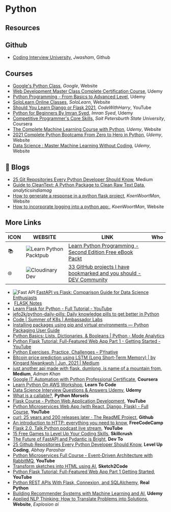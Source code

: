 # Python

## Resources

## Github

- [Coding Interview University](https://github.com/jwasham/coding-interview-university?fbclid=IwAR031SuIcbhYI3lsJIsay6u_sDPaeCaaB8bGaiznN5RxcqJI7WCEDwkvwDg), _Jwasham_, Github

## Courses

- [Google's Python Class](https://developers.google.com/edu/python/?hl=en), _Google_, Website
- [Web Development Master Class Complete Certification Course](https://www.udemy.com/course/web-development-masterclass-complete-certificate-course/?couponCode=YOUACCEL49269), Udemy
- [Python Programming - From Basics to Advanced Level](https://www.udemy.com/course/python-programming-beginner-to-advanced/?ranMID=39197&ranEAID=%2F7fFXpljNdk&ranSiteID=_7fFXpljNdk-rorvNtWbidTez5YGtKtQaQ&utm_source=aff-campaign&utm_medium=udemyads&LSNPUBID=%2F7fFXpljNdk&couponCode=FREEJUN2), Udemy
- [SoloLearn Online Classes](https://www.sololearn.com/home), _SoloLearn_, Website
- [Should You Learn Django or Flask 2021](https://www.youtube.com/watch?v=FW1LOP09RM8), _CodeWithHarry_, YouTube
- [Python for Beginners By Imran Syed](https://www.coursera.org/learn/ibm-containers-docker-kubernetes-openshift), _Imran Syed_, Udemy
- [Competitive Programmer's Core Skills](https://www.coursera.org/learn/competitive-programming-core-skills), _Sait Petersburth State University_, Coursera
- [The Complete Machine Learning Course with Python](https://www.udemy.com/course/machine-learning-course-with-python/?ranMID=39197&ranEAID=At6Vw*QceKk&ranSiteID=At6Vw.QceKk-AthbjHIIzaWgJw4hwhKdbw&LSNPUBID=At6Vw*QceKk&utm_source=aff-campaign&utm_medium=udemyads), _Udemy_, Website
- [2021 Complete Python Bootcamp From Zero to Hero in Python](https://www.udemy.com/course/complete-python-bootcamp/?ranMID=39197&ranEAID=At6Vw*QceKk&ranSiteID=At6Vw.QceKk-2wz8mhH7LSiCgDXnO9oe.w&LSNPUBID=At6Vw*QceKk&utm_source=aff-campaign&utm_medium=udemyads), _Udemy_, Website
- [Data Science : Master Machine Learning Without Coding](https://www.udemy.com/course/hands-on-machine-learning-without-writing-code/?ranMID=39197&ranEAID=At6Vw*QceKk&ranSiteID=At6Vw.QceKk-q.mYx_zj2g3S3SQhm5zxyw&LSNPUBID=At6Vw*QceKk&utm_source=aff-campaign&utm_medium=udemyads), _Udemy_, Website

## 📝 Blogs

- [25 Git Repositories Every Python Developer Should Know](https://link.medium.com/jgt5M1xp8gb), Medium
- [Guide to CleanText: A Python Package to Clean Raw Text Data](https://analyticsindiamag.com/guide-to-cleantext-a-python-package-to-clean-raw-text-data/), _analyticsindiamag_
- [How to generate a response in a python flask project](https://koenwoortman.com/python-flask-return-json-response/), _KoenWoortMan_, Website
- [How to incorporate logging into a python app:](https://levelup.gitconnected.com/tutorial-on-python-logging-ac5f21e0a00), _KoenWoortMan_, Website

## More Links

| ICON | WEBSITE                                                                                                                                                                              | LINK                                                                                                                                                         | Who |
| ---- | ------------------------------------------------------------------------------------------------------------------------------------------------------------------------------------ | ------------------------------------------------------------------------------------------------------------------------------------------------------------ | --- |
| 📚   | ![Learn Python](https://d2aov160eccqlv.cloudfront.net/271739eb287c43adb004792095a0b2fc/images/7e26cb80ef4e68f870f1e40b5ef46584.ico) Packtpub                                         | [Learn Python Programming - Second Edition Free eBook Packt](https://www.packtpub.com/free-ebook/learn-python-programming-second-edition/9781788996662)      |     |
| 🌐   | ![Cloudinary](https://res.cloudinary.com/practicaldev/image/fetch/s--E8ak4Hr1--/c_limit,f_auto,fl_progressive,q_auto,w_32/https://dev-to.s3.us-east-2.amazonaws.com/favicon.ico) Dev | [33 GitHub projects I have bookmarked and you should - DEV Community](https://dev.to/devdefinitive/33-github-projects-i-have-bookmarked-and-you-should-298o) |     |

- ![Fast API](https://analyticsindiamag.com/wp-content/uploads/2019/11/cropped-aim-new-logo-1-22-3-32x32.jpg) [FastAPI vs Flask: Comparison Guide for Data Science Enthusiasts](https://analyticsindiamag.com/fastapi-vs-flask-comparison-guide-for-data-science-enthusiasts/)
- ![]() [FLASK Notes](https://www.notion.so/FLASK-Notes-550ca32db66d4f8999ac94ac1df78674)
- [Learn Flask for Python - Full Tutorial - YouTube](https://www.youtube.com/watch?v=Z1RJmh_OqeA&t=883s)
- [jefo2k/python-daily-pills: Daily knowledge pills to get better in Python](https://github.com/jefo2k/python-daily-pills)
- [Code | Summer of K8s | Ambassador Labs](https://www.getambassador.io/summer-of-k8s/code/#month1-challenges)
- [Installing packages using pip and virtual environments — Python Packaging User Guide](https://packaging.python.org/guides/installing-using-pip-and-virtual-environments/)
- [Python Basics: Lists, Dictionaries, & Booleans | Python - Mode Analytics](https://mode.com/python-tutorial/python-basics/)
- [Python Flask Tutorial: Full-Featured Web App Part 1 - Getting Started - YouTube](https://www.youtube.com/watch?v=MwZwr5Tvyxo)
- [Python Exercises, Practice, Challenges – PYnative](https://pynative.com/python-exercises-with-solutions/)
- [Bitcoin price prediction using LSTM (Long Short-Term Memory) | by Kingard Nwankwoh | Jun, 2021 | Medium](https://kingard-nwankwoh01.medium.com/bitcoin-price-prediction-using-lstm-long-short-term-memory-b6bfe1aa14ef)
- [just another api made with flask. dumlong, is name of a mountain from](https://medium.com/@khanadnanxyz/just-another-api-made-with-flask-e7fe57145b31), **Medium**, _Adman Khan_
- [Google IT Automation with Python Professional Certificate](https://www.coursera.org/professional-certificates/google-it-automation), **Coursera**
- [Learn Python On AWS Workshop](https://learn-to-code.workshop.aws/), **Learn To Code**
- [Data Science Interview Questions & Answers Udemy](https://www.udemy.com/course/data-science-interview-questions-and-answers/?couponCode=DS_INTERVIEW_UPLATZ), **Udemy**
- [What is a callable?](https://www.pythonmorsels.com/topics/callables/), **Python Morsels**
- [Flask Course - Python Web Application Development](https://www.youtube.com/watch?v=Qr4QMBUPxWo), **YouTube**
- [Python Microservices Web App (with React, Django, Flask) - Full Course](https://www.youtube.com/watch?v=0iB5IPoTDts), **YouTube**
- [curl: 25 years and 200 releases later · The ReadME Project](https://github.com/readme/podcast/curl-25-years), **Github**
- [An introduction to HTTP: everything you need to know](https://www.freecodecamp.org/news/http-and-everything-you-need-to-know-about-it/), **FreeCodeCamp**
- [Flask 2.0, Talk Python podcast live stream](https://www.youtube.com/watch?v=G54QyX_lWo8), **YouTube**
- [15 Free Games to Level Up Your Coding Skills](https://skillcrush.com/blog/free-coding-games/), **Skillcrush**
- [The Future of FastAPI and Pydantic is Bright](https://dev.to/tiangolo/the-future-of-fastapi-and-pydantic-is-bright-3pbm), **Dev To**
- [25 Github Repositories Every Python Developer Should Know](https://levelup.gitconnected.com/25-github-repositories-every-python-developer-should-know-ac848f6aa1fe), **Level Up Coding**, _Abhay Parashar_
- [Python Microservices Full Course - Event-Driven Architecture with RabbitMQ](https://www.youtube.com/watch?v=ddrucr_aAzA), **YouTube**
- [Transform sketches into HTML using AI](https://sketch2code.azurewebsites.net/), **Sketch2Code**
- [Python Flask Tutorial: Full-Featured Web App Part 1 Getting Started](https://www.youtube.com/watch?v=MwZwr5Tvyxo), **YouTube**
- [Python REST APIs With Flask, Connexion, and SQLAlchemy](https://realpython.com/flask-connexion-rest-api/), **Real Python**
- [Building Recommender Systems with Machine Learning and AI](https://www.udemy.com/course/building-recommender-systems-with-machine-learning-and-ai/), **Udemy**
- [Applied NLP Thinking: How to Translate Problems into Solutions](https://explosion.ai/blog/applied-nlp-thinking), **Website**, _Explosion ai_
